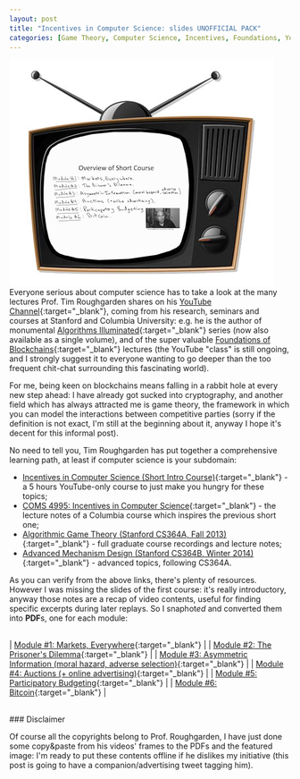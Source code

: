 ```yaml
---
layout: post
title: "Incentives in Computer Science: slides UNOFFICIAL PACK"
categories: [Game Theory, Computer Science, Incentives, Foundations, YouTube, Slides]
---
```


![](/images/iics-slides.jpg)
<br>
Everyone serious about computer science has to take a look at the many lectures Prof. Tim Roughgarden shares on his [YouTube Channel](https://www.youtube.com/@timroughgardenlectures1861/featured){:target="_blank"}, coming from his research, seminars and courses at Stanford and Columbia University: e.g. he is the author of monumental [Algorithms Illuminated](http://www.algorithmsilluminated.org){:target="_blank"} series (now also available as a single volume), and of the super valuable [Foundations of Blockchains](https://www.youtube.com/playlist?list=PLEGCF-WLh2RLOHv_xUGLqRts_9JxrckiA){:target="_blank"} lectures (the YouTube "class" is still ongoing, and I strongly suggest it to everyone wanting to go deeper than the too frequent chit-chat surrounding this fascinating world).

For me, being keen on blockchains means falling in a rabbit hole at every new step ahead: I have already got sucked into cryptography, and another field which has always attracted me is game theory, the framework in which you can model the interactions between competitive parties (sorry if the definition is not exact, I'm still at the beginning about it, anyway I hope it's decent for this informal post).

No need to tell you, Tim Roughgarden has put together a comprehensive learning path, at least if computer science is your subdomain:

* [Incentives in Computer Science (Short Intro Course)](https://www.youtube.com/playlist?list=PLEGCF-WLh2RJdrKZ431SidRX_T4VmAKx8){:target="_blank"} - a 5 hours YouTube-only course to just make you hungry for these topics;
* [COMS 4995: Incentives in Computer Science](http://www.cs.columbia.edu/~tr/s20/s20.html){:target="_blank"} - the lecture notes of a Columbia course which inspires the previous short one;
* [Algorithmic Game Theory (Stanford CS364A, Fall 2013)](https://www.youtube.com/playlist?list=PLEGCF-WLh2RJBqmxvZ0_ie-mleCFhi2N4){:target="_blank"} - full graduate course recordings and lecture notes;
* [Advanced Mechanism Design (Stanford CS364B, Winter 2014)](https://www.youtube.com/playlist?list=PLEGCF-WLh2RI77PL4gwLld_OU9Zh3TCX9){:target="_blank"} - advanced topics, following CS364A.

As you can verify from the above links, there's plenty of resources. However I was missing the slides of the first course: it's really introductory, anyway those notes are a recap of video contents, useful for finding specific excerpts during later replays. So I snaphot*ed* and converted them into **PDF**s, one for each module: 
<br><br>

| [Module #1: Markets, Everywhere](IICS-SlidesModule1-MarketsEverywhere.pdf){:target="_blank"} |
| [Module #2: The Prisoner's Dilemma](IICS-SlidesModule2-ThePrisonersDilemma.pdf){:target="_blank"} |
| [Module #3: Asymmetric Information (moral hazard, adverse selection)](IICS-SlidesModule3-AsymmetricInformation.pdf){:target="_blank"} |
| [Module #4: Auctions (+ online advertising)](IICS-SlidesModule4-Auctions.pdf){:target="_blank"} |
| [Module #5: Participatory Budgeting](IICS-SlidesModule5-ParticipatoryBudgeting.pdf){:target="_blank"} |
| [Module #6: Bitcoin](IICS-SlidesModule6-Bitcoin.pdf){:target="_blank"} |

<br>
### Disclaimer

Of course all the copyrights belong to Prof. Roughgarden, I have just done some copy&paste from his videos' frames to the PDFs and the featured image: I'm ready to put these contents offline if he dislikes my initiative (this post is going to have a companion/advertising tweet tagging him).


